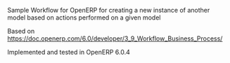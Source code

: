 Sample Workflow for OpenERP for creating a new instance of another model based on actions performed on a given model

Based on https://doc.openerp.com/6.0/developer/3_9_Workflow_Business_Process/

Implemented and tested in OpenERP 6.0.4

